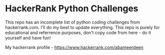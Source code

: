 # HackerRank Python Challenges
This repo has an incomplete list of python coding challenges from hackerrank.com. I'll do my best to update everything. This repo is purely for educational and referrence purposes, don't copy code from here - do it yourself and have fun!


My hackerrank profile - https://www.hackerrank.com/abameerdeen
